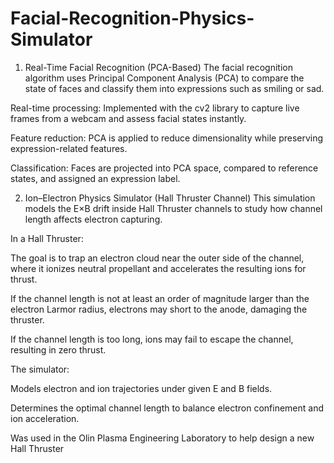 # Facial-Recognition-Physics-Simulator

1. Real-Time Facial Recognition (PCA-Based)
The facial recognition algorithm uses Principal Component Analysis (PCA) to compare the state of faces and classify them into expressions such as smiling or sad.

Real-time processing: Implemented with the cv2 library to capture live frames from a webcam and assess facial states instantly.

Feature reduction: PCA is applied to reduce dimensionality while preserving expression-related features.

Classification: Faces are projected into PCA space, compared to reference states, and assigned an expression label.

2. Ion–Electron Physics Simulator (Hall Thruster Channel)
This simulation models the E×B drift inside Hall Thruster channels to study how channel length affects electron capturing.

In a Hall Thruster:

The goal is to trap an electron cloud near the outer side of the channel, where it ionizes neutral propellant and accelerates the resulting ions for thrust.

If the channel length is not at least an order of magnitude larger than the electron Larmor radius, electrons may short to the anode, damaging the thruster.

If the channel length is too long, ions may fail to escape the channel, resulting in zero thrust.

The simulator:

Models electron and ion trajectories under given E and B fields.

Determines the optimal channel length to balance electron confinement and ion acceleration.

Was used in the Olin Plasma Engineering Laboratory to help design a new Hall Thruster

